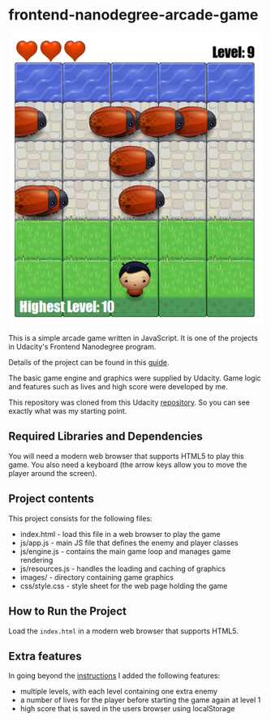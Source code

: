 frontend-nanodegree-arcade-game
===============================

![Screenshot of game](images/screenshot.png)

This is a simple arcade game written in JavaScript. It is one of the projects in
Udacity's Frontend Nanodegree program.

Details of the project can be found in this [guide][1].

The basic game engine and graphics were supplied by Udacity. Game logic and
features such as lives and high score were developed by me.

This repository was cloned from this Udacity [repository][2].
So you can see exactly what was my starting point.

## Required Libraries and Dependencies
You will need a modern web browser that supports HTML5 to play this game.
You also need a keyboard (the arrow keys allow you to move the player around
the screen).

## Project contents
This project consists for the following files:

* index.html - load this file in a web browser to play the game
* js/app.js - main JS file that defines the enemy and player classes
* js/engine.js - contains the main game loop and manages game rendering
* js/resources.js - handles the loading and caching of graphics
* images/ - directory containing game graphics
* css/style.css - style sheet for the web page holding the game

## How to Run the Project
Load the `index.html` in a modern web browser that supports HTML5.

## Extra features
In going beyond the [instructions][1] I added the following features:

* multiple levels, with each level containing one extra enemy
* a number of lives for the player before starting the game again at level 1
* high score that is saved in the users browser using localStorage

[1]: https://docs.google.com/document/d/1v01aScPjSWCCWQLIpFqvg3-vXLH2e8_SZQKC8jNO0Dc/pub?embedded=true
[2]: https://github.com/udacity/frontend-nanodegree-arcade-game

